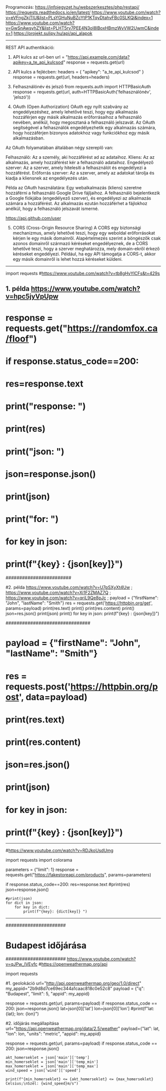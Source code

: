 Programozás:
https://infojegyzet.hu/webszerkesztes/php/restapi/
https://requests.readthedocs.io/en/latest/
https://www.youtube.com/watch?v=eVFngZkjTlU&list=PLsYGHuNuBZcYtP1KTqyDtahvFBc0SLKQi&index=1
https://www.youtube.com/watch?v=GwSnAwsyhZY&list=PLHT5rv7PEE4N3ol8lBoxHBmzWvVW2UwmC&index=1
https://projekt.sulipy.hu/api/api_alapok

*********************************************************************************
REST API authentikáció:

1. API kulcs az url-ben
url = "https://api.example.com/data?apikey=a_te_api_kulcsod"
response = requests.get(url)


2. API kulcs a fejlécben:
headers = {
    "apikey": "a_te_api_kulcsod"
}
response = requests.get(url, headers=headers)

3. Felhasználónév és jelsző
from requests.auth import HTTPBasicAuth
response = requests.get(url, auth=HTTPBasicAuth('felhasználónév', 'jelszó'))


4. OAuth (Open Authorization)
OAuth egy nyílt szabvány az engedélyezéshez, amely lehetővé teszi, hogy egy alkalmazás hozzáférjen egy másik alkalmazás erőforrásaihoz a felhasználó nevében, anélkül, hogy megosztaná a felhasználó jelszavát. Az OAuth segítségével a felhasználók engedélyezhetik egy alkalmazás számára, hogy hozzáférjen bizonyos adatokhoz vagy funkciókhoz egy másik alkalmazásban.

Az OAuth folyamatában általában négy szereplő van:

Felhasználó: Az a személy, aki hozzáférést ad az adataihoz.
Kliens: Az az alkalmazás, amely hozzáférést kér a felhasználó adataihoz.
Engedélyező szerver: Az a szerver, amely hitelesíti a felhasználót és engedélyezi a hozzáférést.
Erőforrás szerver: Az a szerver, amely az adatokat tárolja és kiadja a kliensnek az engedélyezés után.

Példa az OAuth használatára:
Egy webalkalmazás (kliens) szeretne hozzáférni a felhasználó Google Drive fájljaihoz. A felhasználó bejelentkezik a Google fiókjába (engedélyező szerver), és engedélyezi az alkalmazás számára a hozzáférést. Az alkalmazás ezután hozzáférhet a fájlokhoz anélkül, hogy a felhasználó jelszavát ismerné.

https://api.github.com/user 

5. CORS (Cross-Origin Resource Sharing)
A CORS egy biztonsági mechanizmus, amely lehetővé teszi, hogy egy weboldal erőforrásokat kérjen le egy másik domainről. Alapértelmezés szerint a böngészők csak azonos domainről származó kéréseket engedélyeznek, de a CORS lehetővé teszi, hogy a szerver meghatározza, mely domain-ekről érkező kéréseket engedélyezi. Például, ha egy API támogatja a CORS-t, akkor egy másik domainről is lehet hozzá kéréseket küldeni.






**********************************************************************************
import requests #https://www.youtube.com/watch?v=tb8gHvYlCFs&t=429s

## 1. példa https://www.youtube.com/watch?v=hpc5jyVpUpw
# response = requests.get("https://randomfox.ca/floof")

# if response.status_code==200:
#     res=response.text
#     print("response: ")
#     print(res)
#     print("json: ")
#     json=response.json()
#     print(json)
#     print("for: ")
#     for key in json:
#         print(f"{key} : {json[key]}")

########################

#2. példa https://www.youtube.com/watch?v=U7pSXyXt4Uw   ;  https://www.youtube.com/watch?v=Xi1F2ZMAZ7Q  ;   https://www.youtube.com/watch?v=qriL9Qe8pJc  ;
payload = {"firstName": "John", "lastName": "Smith"}
res = requests.get('https://httpbin.org/get', params=payload)
print(res.text)
print()
print(res.content)
print()
json=res.json()
print(json)
print()
for key in json:
    print(f"{key} : {json[key]}")


###############################
# payload = {"firstName": "John", "lastName": "Smith"}
# res = requests.post('https://httpbin.org/post', data=payload)
# print(res.text)
# print(res.content)
# json=res.json()
# print(json)
# for key in json:
#     print(f"{key} : {json[key]}")

************************************************************************************

#https://www.youtube.com/watch?v=RDJkoUsdUmg

import requests
import colorama

parameters = {"limit": 1}
response = requests.get("https://fakestoreapi.com/products", params=parameters)


if response.status_code==200:
    res=response.text
    #print(res)
    json=response.json()
    
    #print(json)
    for dict in json:
        for key in dict:
            print(f"{key}: {dict[key]} ")


*************************************************************************************

######################
# Budapest időjárása #
###################### https://www.youtube.com/watch?v=qJPw_IVEyfc
#https://openweathermap.org/api

import requests

#1. geolokáció
url="http://api.openweathermap.org/geo/1.0/direct"
my_appid="2b9d8d7ce69ec344a1caac818c0e52c8"
payload = {"q": "Budapest", "limit": 5, "appid": my_appid}

response = requests.get(url, params=payload)
if response.status_code == 200:
    json=response.json()
    lat=json[0]['lat']
    lon=json[0]['lon']
    #print(f"lat: {lat}; lon: {lon}")


#2. időjárás megállapítása
url="https://api.openweathermap.org/data/2.5/weather"
payload={"lat": lat, "lon": lon, "units": "metric", "appid": my_appid}

response = requests.get(url, params=payload)
if response.status_code == 200:
    json=response.json()

    

    akt_homerseklet = json['main']['temp']
    min_homerseklet = json['main']['temp_min']
    max_homerseklet = json['main']['temp_max']
    wind_speed = json['wind']['speed']

    print(f"{min_homerseklet} <= {akt_homerseklet} <= {max_homerseklet} Celsius;\nSzél: {wind_speed}m/s")
